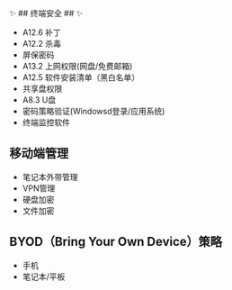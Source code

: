:sparkles: ## 终端安全 ## :sparkles:
- A12.6 补丁
- A12.2 杀毒
- 屏保密码
- A13.2 上网权限(网盘/免费邮箱)
- A12.5 软件安装清单（黑白名单）
- 共享盘权限
- A8.3 U盘
- 密码策略验证(Windowsd登录/应用系统)
- 终端监控软件

## 移动端管理
- 笔记本外带管理
- VPN管理
- 硬盘加密
- 文件加密

## BYOD（Bring Your Own Device）策略
- 手机
- 笔记本/平板
